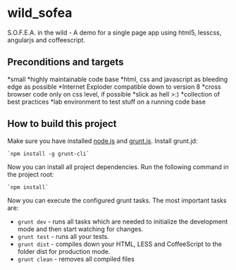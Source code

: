 wild_sofea
==========

S.O.F.E.A. in the wild - A demo for a single page app using html5, lesscss, angularjs and coffeescript.

## Preconditions and targets

*small
*highly maintainable code base
*html, css and javascript as bleeding edge as possible
*Internet Exploder compatible down to version 8
*cross browser code only on css level, if possible
*slick as hell >:)
*collection of best practices
*lab environment to test stuff on a running code base

## How to build this project

Make sure you have installed [node.js](http://nodejs.org) and [grunt.js](http://gruntjs.com/).
Install grunt.jd:

    `npm install -g grunt-cli`

Now you can install all project dependencies. Run the following command in the project root:

    `npm install`

Now you can execute the configured grunt tasks. The most important tasks are:

* `grunt dev` - runs all tasks which are needed to initialize the development mode and then start watching for changes.
* `grunt test` - runs all your tests.
* `grunt dist` - compiles down your HTML, LESS and CoffeeScript to the folder dist for production mode.
* `grunt clean` - removes all compiled files
